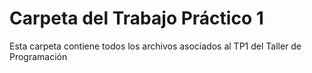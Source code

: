 # Carpeta del Trabajo Práctico 1

Esta carpeta contiene todos los archivos asociados al TP1 del Taller de Programación
